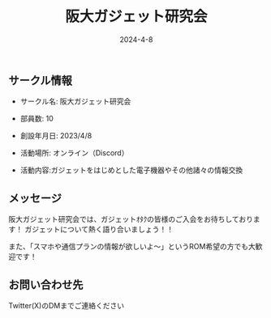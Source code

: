 ﻿---
title: '阪大ガジェット研究会'
excerpt: ''
date: '2024-4-8'
iconImage: '/assets/020/icon.png'
coverImage: '/assets/020/cover.jpg'
ogImage:
  url: '/assets/020/icon.png'
tags:
  - 'サークル'
  - '活動中'
---

## サークル情報
- サークル名: 阪大ガジェット研究会
- 部員数: 10
- 創設年月日: 2023/4/8
- 活動場所: オンライン（Discord）

- 活動内容:ガジェットをはじめとした電子機器やその他諸々の情報交換

## メッセージ
阪大ガジェット研究会では、ガジェットｵﾀｸの皆様のご入会をお待ちしております！ 
ガジェットについて熱く語り合いましょう！！

また、「スマホや通信プランの情報が欲しいよ～」というROM希望の方でも大歓迎です！

## お問い合わせ先
Twitter(X)のDMまでご連絡ください

